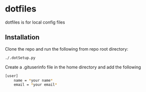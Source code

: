 # dotfiles

dotfiles is for local config files 

## Installation

Clone the repo and run the following from repo root directory:
```bash
./.dotSetup.py
```
Create a .gituserinfo file in the home directory and add the following
```bash
[user]
    name = *your name*
    email = *your email*
```

